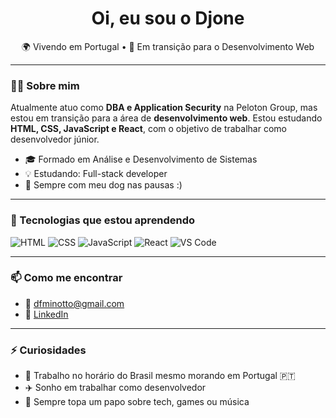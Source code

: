 <h1 align="center">Oi, eu sou o Djone </h1>

<p align="center">
  🌍 Vivendo em Portugal • 🎯 Em transição para o Desenvolvimento Web 
</p>

---

### 👨‍💻 Sobre mim

Atualmente atuo como **DBA e Application Security** na Peloton Group, mas estou em transição para a área de **desenvolvimento web**. Estou estudando **HTML, CSS, JavaScript e React**, com o objetivo de trabalhar como desenvolvedor júnior.

- 🎓 Formado em Análise e Desenvolvimento de Sistemas
- 💡 Estudando: Full-stack developer
- 🐶 Sempre com meu dog nas pausas :)

---

### 🚀 Tecnologias que estou aprendendo

![HTML](https://img.shields.io/badge/HTML5-e34c26?style=for-the-badge&logo=html5&logoColor=white)
![CSS](https://img.shields.io/badge/CSS3-264de4?style=for-the-badge&logo=css3&logoColor=white)
![JavaScript](https://img.shields.io/badge/JavaScript-f0db4f?style=for-the-badge&logo=javascript&logoColor=black)
![React](https://img.shields.io/badge/React-61DAFB?style=for-the-badge&logo=react&logoColor=black)
![VS Code](https://img.shields.io/badge/VS%20Code-0078d7?style=for-the-badge&logo=visual-studio-code&logoColor=white)

---

### 📫 Como me encontrar

- 📧 dfminotto@gmail.com
- 💼 [LinkedIn](https://www.linkedin.com/in/djone-minotto-528918116/)

---

### ⚡ Curiosidades

- 🌙 Trabalho no horário do Brasil mesmo morando em Portugal 🇵🇹
- ✈️ Sonho em trabalhar como desenvolvedor
- 💬 Sempre topa um papo sobre tech, games ou música
